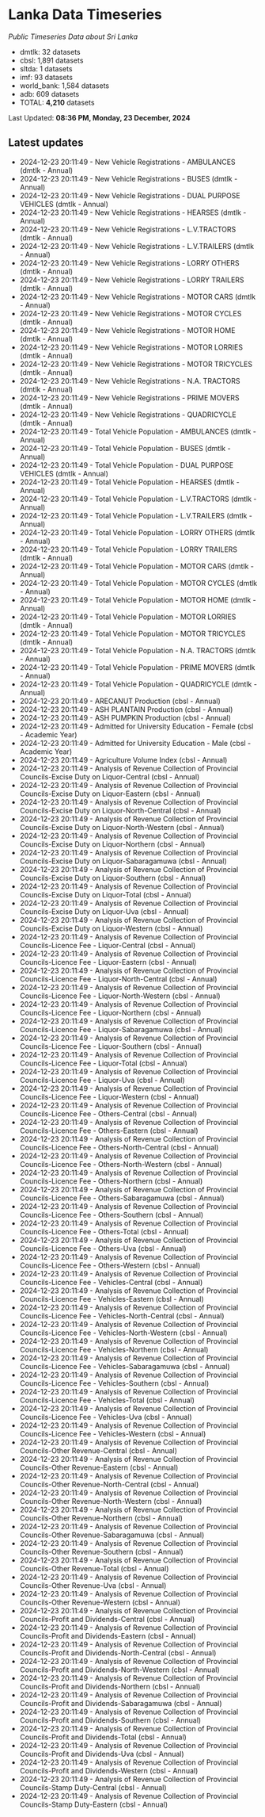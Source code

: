 # Lanka Data Timeseries
*Public Timeseries Data about Sri Lanka*

* dmtlk: 32 datasets
* cbsl: 1,891 datasets
* sltda: 1 datasets
* imf: 93 datasets
* world_bank: 1,584 datasets
* adb: 609 datasets
* TOTAL: **4,210** datasets

Last Updated: **08:36 PM, Monday, 23 December, 2024**

## Latest updates

* 2024-12-23 20:11:49 - New Vehicle Registrations - AMBULANCES (dmtlk - Annual)
* 2024-12-23 20:11:49 - New Vehicle Registrations - BUSES (dmtlk - Annual)
* 2024-12-23 20:11:49 - New Vehicle Registrations - DUAL PURPOSE VEHICLES (dmtlk - Annual)
* 2024-12-23 20:11:49 - New Vehicle Registrations - HEARSES (dmtlk - Annual)
* 2024-12-23 20:11:49 - New Vehicle Registrations - L.V.TRACTORS (dmtlk - Annual)
* 2024-12-23 20:11:49 - New Vehicle Registrations - L.V.TRAILERS (dmtlk - Annual)
* 2024-12-23 20:11:49 - New Vehicle Registrations - LORRY OTHERS (dmtlk - Annual)
* 2024-12-23 20:11:49 - New Vehicle Registrations - LORRY TRAILERS (dmtlk - Annual)
* 2024-12-23 20:11:49 - New Vehicle Registrations - MOTOR CARS (dmtlk - Annual)
* 2024-12-23 20:11:49 - New Vehicle Registrations - MOTOR CYCLES (dmtlk - Annual)
* 2024-12-23 20:11:49 - New Vehicle Registrations - MOTOR HOME (dmtlk - Annual)
* 2024-12-23 20:11:49 - New Vehicle Registrations - MOTOR LORRIES (dmtlk - Annual)
* 2024-12-23 20:11:49 - New Vehicle Registrations - MOTOR TRICYCLES (dmtlk - Annual)
* 2024-12-23 20:11:49 - New Vehicle Registrations - N.A. TRACTORS (dmtlk - Annual)
* 2024-12-23 20:11:49 - New Vehicle Registrations - PRIME MOVERS (dmtlk - Annual)
* 2024-12-23 20:11:49 - New Vehicle Registrations - QUADRICYCLE (dmtlk - Annual)
* 2024-12-23 20:11:49 - Total Vehicle Population - AMBULANCES (dmtlk - Annual)
* 2024-12-23 20:11:49 - Total Vehicle Population - BUSES (dmtlk - Annual)
* 2024-12-23 20:11:49 - Total Vehicle Population - DUAL PURPOSE VEHICLES (dmtlk - Annual)
* 2024-12-23 20:11:49 - Total Vehicle Population - HEARSES (dmtlk - Annual)
* 2024-12-23 20:11:49 - Total Vehicle Population - L.V.TRACTORS (dmtlk - Annual)
* 2024-12-23 20:11:49 - Total Vehicle Population - L.V.TRAILERS (dmtlk - Annual)
* 2024-12-23 20:11:49 - Total Vehicle Population - LORRY OTHERS (dmtlk - Annual)
* 2024-12-23 20:11:49 - Total Vehicle Population - LORRY TRAILERS (dmtlk - Annual)
* 2024-12-23 20:11:49 - Total Vehicle Population - MOTOR CARS (dmtlk - Annual)
* 2024-12-23 20:11:49 - Total Vehicle Population - MOTOR CYCLES (dmtlk - Annual)
* 2024-12-23 20:11:49 - Total Vehicle Population - MOTOR HOME (dmtlk - Annual)
* 2024-12-23 20:11:49 - Total Vehicle Population - MOTOR LORRIES (dmtlk - Annual)
* 2024-12-23 20:11:49 - Total Vehicle Population - MOTOR TRICYCLES (dmtlk - Annual)
* 2024-12-23 20:11:49 - Total Vehicle Population - N.A. TRACTORS (dmtlk - Annual)
* 2024-12-23 20:11:49 - Total Vehicle Population - PRIME MOVERS (dmtlk - Annual)
* 2024-12-23 20:11:49 - Total Vehicle Population - QUADRICYCLE (dmtlk - Annual)
* 2024-12-23 20:11:49 - ARECANUT Production (cbsl - Annual)
* 2024-12-23 20:11:49 - ASH PLANTAIN Production (cbsl - Annual)
* 2024-12-23 20:11:49 - ASH PUMPKIN Production (cbsl - Annual)
* 2024-12-23 20:11:49 - Admitted for University Education - Female (cbsl - Academic Year)
* 2024-12-23 20:11:49 - Admitted for University Education - Male (cbsl - Academic Year)
* 2024-12-23 20:11:49 - Agriculture Volume Index (cbsl - Annual)
* 2024-12-23 20:11:49 - Analysis of Revenue Collection of Provincial Councils-Excise Duty on Liquor-Central (cbsl - Annual)
* 2024-12-23 20:11:49 - Analysis of Revenue Collection of Provincial Councils-Excise Duty on Liquor-Eastern (cbsl - Annual)
* 2024-12-23 20:11:49 - Analysis of Revenue Collection of Provincial Councils-Excise Duty on Liquor-North-Central (cbsl - Annual)
* 2024-12-23 20:11:49 - Analysis of Revenue Collection of Provincial Councils-Excise Duty on Liquor-North-Western (cbsl - Annual)
* 2024-12-23 20:11:49 - Analysis of Revenue Collection of Provincial Councils-Excise Duty on Liquor-Northern (cbsl - Annual)
* 2024-12-23 20:11:49 - Analysis of Revenue Collection of Provincial Councils-Excise Duty on Liquor-Sabaragamuwa (cbsl - Annual)
* 2024-12-23 20:11:49 - Analysis of Revenue Collection of Provincial Councils-Excise Duty on Liquor-Southern (cbsl - Annual)
* 2024-12-23 20:11:49 - Analysis of Revenue Collection of Provincial Councils-Excise Duty on Liquor-Total (cbsl - Annual)
* 2024-12-23 20:11:49 - Analysis of Revenue Collection of Provincial Councils-Excise Duty on Liquor-Uva (cbsl - Annual)
* 2024-12-23 20:11:49 - Analysis of Revenue Collection of Provincial Councils-Excise Duty on Liquor-Western (cbsl - Annual)
* 2024-12-23 20:11:49 - Analysis of Revenue Collection of Provincial Councils-Licence Fee - Liquor-Central (cbsl - Annual)
* 2024-12-23 20:11:49 - Analysis of Revenue Collection of Provincial Councils-Licence Fee - Liquor-Eastern (cbsl - Annual)
* 2024-12-23 20:11:49 - Analysis of Revenue Collection of Provincial Councils-Licence Fee - Liquor-North-Central (cbsl - Annual)
* 2024-12-23 20:11:49 - Analysis of Revenue Collection of Provincial Councils-Licence Fee - Liquor-North-Western (cbsl - Annual)
* 2024-12-23 20:11:49 - Analysis of Revenue Collection of Provincial Councils-Licence Fee - Liquor-Northern (cbsl - Annual)
* 2024-12-23 20:11:49 - Analysis of Revenue Collection of Provincial Councils-Licence Fee - Liquor-Sabaragamuwa (cbsl - Annual)
* 2024-12-23 20:11:49 - Analysis of Revenue Collection of Provincial Councils-Licence Fee - Liquor-Southern (cbsl - Annual)
* 2024-12-23 20:11:49 - Analysis of Revenue Collection of Provincial Councils-Licence Fee - Liquor-Total (cbsl - Annual)
* 2024-12-23 20:11:49 - Analysis of Revenue Collection of Provincial Councils-Licence Fee - Liquor-Uva (cbsl - Annual)
* 2024-12-23 20:11:49 - Analysis of Revenue Collection of Provincial Councils-Licence Fee - Liquor-Western (cbsl - Annual)
* 2024-12-23 20:11:49 - Analysis of Revenue Collection of Provincial Councils-Licence Fee - Others-Central (cbsl - Annual)
* 2024-12-23 20:11:49 - Analysis of Revenue Collection of Provincial Councils-Licence Fee - Others-Eastern (cbsl - Annual)
* 2024-12-23 20:11:49 - Analysis of Revenue Collection of Provincial Councils-Licence Fee - Others-North-Central (cbsl - Annual)
* 2024-12-23 20:11:49 - Analysis of Revenue Collection of Provincial Councils-Licence Fee - Others-North-Western (cbsl - Annual)
* 2024-12-23 20:11:49 - Analysis of Revenue Collection of Provincial Councils-Licence Fee - Others-Northern (cbsl - Annual)
* 2024-12-23 20:11:49 - Analysis of Revenue Collection of Provincial Councils-Licence Fee - Others-Sabaragamuwa (cbsl - Annual)
* 2024-12-23 20:11:49 - Analysis of Revenue Collection of Provincial Councils-Licence Fee - Others-Southern (cbsl - Annual)
* 2024-12-23 20:11:49 - Analysis of Revenue Collection of Provincial Councils-Licence Fee - Others-Total (cbsl - Annual)
* 2024-12-23 20:11:49 - Analysis of Revenue Collection of Provincial Councils-Licence Fee - Others-Uva (cbsl - Annual)
* 2024-12-23 20:11:49 - Analysis of Revenue Collection of Provincial Councils-Licence Fee - Others-Western (cbsl - Annual)
* 2024-12-23 20:11:49 - Analysis of Revenue Collection of Provincial Councils-Licence Fee - Vehicles-Central (cbsl - Annual)
* 2024-12-23 20:11:49 - Analysis of Revenue Collection of Provincial Councils-Licence Fee - Vehicles-Eastern (cbsl - Annual)
* 2024-12-23 20:11:49 - Analysis of Revenue Collection of Provincial Councils-Licence Fee - Vehicles-North-Central (cbsl - Annual)
* 2024-12-23 20:11:49 - Analysis of Revenue Collection of Provincial Councils-Licence Fee - Vehicles-North-Western (cbsl - Annual)
* 2024-12-23 20:11:49 - Analysis of Revenue Collection of Provincial Councils-Licence Fee - Vehicles-Northern (cbsl - Annual)
* 2024-12-23 20:11:49 - Analysis of Revenue Collection of Provincial Councils-Licence Fee - Vehicles-Sabaragamuwa (cbsl - Annual)
* 2024-12-23 20:11:49 - Analysis of Revenue Collection of Provincial Councils-Licence Fee - Vehicles-Southern (cbsl - Annual)
* 2024-12-23 20:11:49 - Analysis of Revenue Collection of Provincial Councils-Licence Fee - Vehicles-Total (cbsl - Annual)
* 2024-12-23 20:11:49 - Analysis of Revenue Collection of Provincial Councils-Licence Fee - Vehicles-Uva (cbsl - Annual)
* 2024-12-23 20:11:49 - Analysis of Revenue Collection of Provincial Councils-Licence Fee - Vehicles-Western (cbsl - Annual)
* 2024-12-23 20:11:49 - Analysis of Revenue Collection of Provincial Councils-Other Revenue-Central (cbsl - Annual)
* 2024-12-23 20:11:49 - Analysis of Revenue Collection of Provincial Councils-Other Revenue-Eastern (cbsl - Annual)
* 2024-12-23 20:11:49 - Analysis of Revenue Collection of Provincial Councils-Other Revenue-North-Central (cbsl - Annual)
* 2024-12-23 20:11:49 - Analysis of Revenue Collection of Provincial Councils-Other Revenue-North-Western (cbsl - Annual)
* 2024-12-23 20:11:49 - Analysis of Revenue Collection of Provincial Councils-Other Revenue-Northern (cbsl - Annual)
* 2024-12-23 20:11:49 - Analysis of Revenue Collection of Provincial Councils-Other Revenue-Sabaragamuwa (cbsl - Annual)
* 2024-12-23 20:11:49 - Analysis of Revenue Collection of Provincial Councils-Other Revenue-Southern (cbsl - Annual)
* 2024-12-23 20:11:49 - Analysis of Revenue Collection of Provincial Councils-Other Revenue-Total (cbsl - Annual)
* 2024-12-23 20:11:49 - Analysis of Revenue Collection of Provincial Councils-Other Revenue-Uva (cbsl - Annual)
* 2024-12-23 20:11:49 - Analysis of Revenue Collection of Provincial Councils-Other Revenue-Western (cbsl - Annual)
* 2024-12-23 20:11:49 - Analysis of Revenue Collection of Provincial Councils-Profit and Dividends-Central (cbsl - Annual)
* 2024-12-23 20:11:49 - Analysis of Revenue Collection of Provincial Councils-Profit and Dividends-Eastern (cbsl - Annual)
* 2024-12-23 20:11:49 - Analysis of Revenue Collection of Provincial Councils-Profit and Dividends-North-Central (cbsl - Annual)
* 2024-12-23 20:11:49 - Analysis of Revenue Collection of Provincial Councils-Profit and Dividends-North-Western (cbsl - Annual)
* 2024-12-23 20:11:49 - Analysis of Revenue Collection of Provincial Councils-Profit and Dividends-Northern (cbsl - Annual)
* 2024-12-23 20:11:49 - Analysis of Revenue Collection of Provincial Councils-Profit and Dividends-Sabaragamuwa (cbsl - Annual)
* 2024-12-23 20:11:49 - Analysis of Revenue Collection of Provincial Councils-Profit and Dividends-Southern (cbsl - Annual)
* 2024-12-23 20:11:49 - Analysis of Revenue Collection of Provincial Councils-Profit and Dividends-Total (cbsl - Annual)
* 2024-12-23 20:11:49 - Analysis of Revenue Collection of Provincial Councils-Profit and Dividends-Uva (cbsl - Annual)
* 2024-12-23 20:11:49 - Analysis of Revenue Collection of Provincial Councils-Profit and Dividends-Western (cbsl - Annual)
* 2024-12-23 20:11:49 - Analysis of Revenue Collection of Provincial Councils-Stamp Duty-Central (cbsl - Annual)
* 2024-12-23 20:11:49 - Analysis of Revenue Collection of Provincial Councils-Stamp Duty-Eastern (cbsl - Annual)